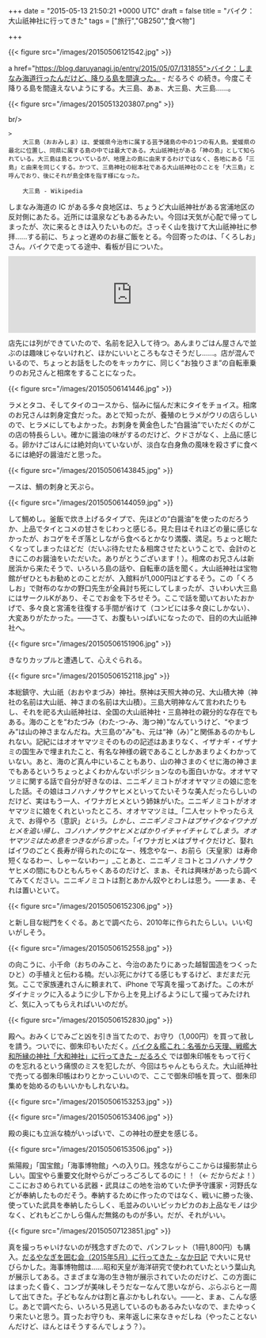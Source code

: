 
+++
date = "2015-05-13 21:50:21 +0000 UTC"
draft = false
title = "バイク：大山祇神社に行ってきた"
tags = ["旅行","GB250","食べ物"]

+++


{{< figure src="/images/20150506121542.jpg"  >}}

a href="https://blog.daruyanagi.jp/entry/2015/05/07/131855">バイク：しまなみ海道行ったんだけど、降りる島を間違った。 - だるろぐ</a> の続き。今度こそ降りる島を間違えないようにする。大三島、あぁ、大三島、大三島……。

{{< figure src="/images/20150513203807.png"  >}}

br/>


    >
        大三島（おおみしま）は、愛媛県今治市に属する芸予諸島の中の1つの有人島。愛媛県の最北に位置し、同県に属する島の中では最大である。大山祇神社がある「神の島」として知られている。大三島は島とついているが、地理上の島に由来するわけではなく、各地にある「三島」と由来を同じくする。かつて、三島神社の総本社である大山祇神社のことを「大三島」と呼んでおり、後にそれが島全体を指す様になった。

        大三島 - Wikipedia
    
しまなみ海道の IC がある多々良地区は、ちょうど大山祇神社がある宮浦地区の反対側にあたる。近所には温泉などもあるみたい。今回は天気が心配で帰ってしまったが、次に来るときは入りたいものだ。さっそく山を抜けて大山祇神社に参拝……する前に、ちょっと遅めのお昼ご飯をとる。今回寄ったのは、「くろしお」さん。バイクで走ってる途中、看板が目についた。<iframe src="https://hatenablog-parts.com/embed?url=http%3A%2F%2Ftabelog.com%2Fehime%2FA3802%2FA380201%2F38001017%2F" title="くろしお (今治市その他/魚介料理・海鮮料理)" class="embed-card embed-webcard" scrolling="no" frameborder="0" style="display: block; width: 100%; height: 155px; max-width: 500px; margin: 10px 0px;"></iframe>店先には列ができていたので、名前を記入して待つ。あんまりごはん屋さんで並ぶのは趣味じゃないけれど、ほかにいいところもなさそうだし……。店が混んでいるので、ちょっとお話をしたのをキッカケに、同じく“お独りさま”の自転車乗りのお兄さんと相席をすることになった。

{{< figure src="/images/20150506141446.jpg"  >}}

ラメとタコ、そしてタイのコースから、悩みに悩んだ末にタイをチョイス。相席のお兄さんは刺身定食だった。あとで知ったが、養殖のヒラメがウリの店らしいので、ヒラメにしてもよかった。お刺身を黄金色した“白醤油”でいただくのがこの店の特長らしい。確かに醤油の味がするのだけど、クドさがなく、上品に感じる。卵かけごはんには絶対向いていないが、淡白な白身魚の風味を殺さずに食べるには絶好の醤油だと思った。

{{< figure src="/images/20150506143845.jpg"  >}}

ースは、鯛の刺身と天ぷら。

{{< figure src="/images/20150506144059.jpg"  >}}

して鯛めし。釜飯で炊き上げるタイプで、先ほどの“白醤油”を使ったのだろうか、上品でタイとコメの甘さをじわっと感じる。見た目はそれほどの量に感じなかったが、おコゲをそぎ落としながら食べるとかなり満腹、満足。ちょっと眠たくなってしまったほどだ（だいぶ待たせた＆相席させたということで、会計のときにこのお醤油をいただいた。ありがとうございます！）。相席のお兄さんは新居浜から来たそうで、いろいろ島の話や、自転車の話を聞く。大山祇神社は宝物館がぜひともお勧めとのことだが、入館料が1,000円ほどするそう。この「くろしお」で財布のなかの野口先生が全員討ち死にしてしまったが、さいわい大三島にはサークルKがあり、そこでお金を下ろせそう。ここで話を聞いておいたおかげで、多々良と宮浦を往復する手間が省けて（コンビには多々良にしかない）、大変ありがたかった。――さて、お腹もいっぱいになったので、目的の大山祇神社へ。

{{< figure src="/images/20150506151906.jpg"  >}}

きなりカップルと遭遇して、心えぐられる。

{{< figure src="/images/20150506152118.jpg"  >}}

本総鎮守、大山祇（おおやまづみ）神社。祭神は天照大神の兄、大山積大神（神社の名前は大山祇、神さまの名前は大山積）。三島大明神なんて言われたりもし、それを祀る大山祇神社は、全国の大山祇神社・三島神社の親分的な存在でもある。海のことを“わたづみ（わた-つ-み、海つ神）”なんていうけど、“やまづみ”は山の神さまなんだね。大三島の“み”も、元は“神（み）”と関係あるのかもしれない。記紀にはオオヤマツミそのものの記述はあまりなく、イザナギ・イザナミの国生みで埋まれたこと、有名な神様の親であることしかあまりよくわかっていない。あと、海のど真ん中にいることもあり、山の神さまのくせに海の神さまでもあるというちょっとよくわかんないポジションなのも面白いかな。オオヤマツミに関する話で自分が好きなのは、ニニギノミコトがオオヤマツミの娘に恋をした話。その娘はコノハナノサクヤヒメといってたいそうな美人だったらしいのだけど、実はもう一人、イワナガヒメという姉妹がいた。ニニギノミコトがオオヤマツミに娘をくれといったところ、オオヤマツミは_「二人セットやったらええで、お得やろ（意訳」_という。しかし、ニニギノミコトはブサイクなイワナガヒメを追い帰し、コノハナノサクヤヒメとばかりイチャイチャしてしまう。オオヤマツミはため息をつきながら言った。_「イワナガヒメはブサイクだけど、娶ればイワのごとく長寿が得られたのになー、残念やなー、お前ら（天皇家）は寿命短くなるわー、しゃーないわー」_ことあと、ニニギノミコトとコノハナノサクヤヒメの間にもひともんちゃくあるのだけど、まぁ、それは興味があったら調べてみてください。ニニギノミコトは割とあかん奴やとわしは思う。――まぁ、それは置いといて。

{{< figure src="/images/20150506152306.jpg"  >}}

と新し目な総門をくぐる。あとで調べたら、2010年に作られたらしい。いい匂いがしそう。

{{< figure src="/images/20150506152558.jpg"  >}}

の向こうに、小千命（おちのみこと、今治のあたりにあった越智国造をつくったひと）の手植えと伝わる楠。だいぶ死にかけてる感じもするけど、まだまだ元気。ここで家族連れさんに頼まれて、iPhone で写真を撮ってあげた。この木がダイナミックに入るように少し下から上を見上げるようにして撮ってみたけれど、気に入ってもらえればいいのだが。

{{< figure src="/images/20150506152830.jpg"  >}}

殿へ。おみくじでみごと凶を引き当てたので、お守り（1,000円）を買って赦しを請う。ついでに、御朱印もいただく。<a href="https://blog.daruyanagi.jp/entry/2015/04/16/053928">バイク＆艦これ：名張から天理、戦艦大和所縁の神社「大和神社」に行ってきた - だるろぐ</a> では御朱印帳をもって行くのを忘れるという痛恨のミスを犯したが、今回はちゃんともらえた。大山祇神社で売ってる御朱印帳はわりとかっこいいので、ここで御朱印帳を買って、御朱印集めを始めるのもいいかもしれないね。

{{< figure src="/images/20150506153253.jpg"  >}}

{{< figure src="/images/20150506153406.jpg"  >}}

殿の奥にも立派な楠がいっぱいで、この神社の歴史を感じる。

{{< figure src="/images/20150506153506.jpg"  >}}

紫陽殿」「国宝館」「海事博物館」への入り口。残念ながらここからは撮影禁止らしい。国宝やら重要文化財やらがごっろごろしてるのに！！（← だからだよ！）　ここにおさめられている武器・武具はこの地を治めていた伊予守護家・河野氏などが奉納したものだそう。奉納するために作ったのではなく、戦いに勝った後、使っていた武具を奉納したらしく、毛並みのいいピッカピカのお上品なモノは少なく、どれもどこかしら傷んだ無銘のものが多い。だが、それがいい。

{{< figure src="/images/20150507123851.jpg"  >}}

真を撮っちゃいけないのが残念すぎたので、パンフレット（1冊1,800円）も購入。<a href="http://nakaji.hatenablog.com/entry/2015/05/13/081300">だるやなぎを囲む会（2015年5月）に行ってきた - なか日記</a> で大いに見せびらかした。海事博物館は……昭和天皇が海洋研究で使われていたという葉山丸が展示してある。さまざまな海の生き物が展示されていたのだけど、この方面にはまったく昏く、コンブが美味しそうだなーなんて思いながら、ぶらぶらと一周して出てきた。子どもなんかは割と喜ぶかもしれない。――と、まぁ、こんな感じ。あとで調べたら、いろいろ見逃しているのもあるみたいなので、またゆっくり来たいと思う。買ったお守りも、来年返しに来なきゃだしね（やったことないんだけど、ほんとはそうするんでしょう？）。


